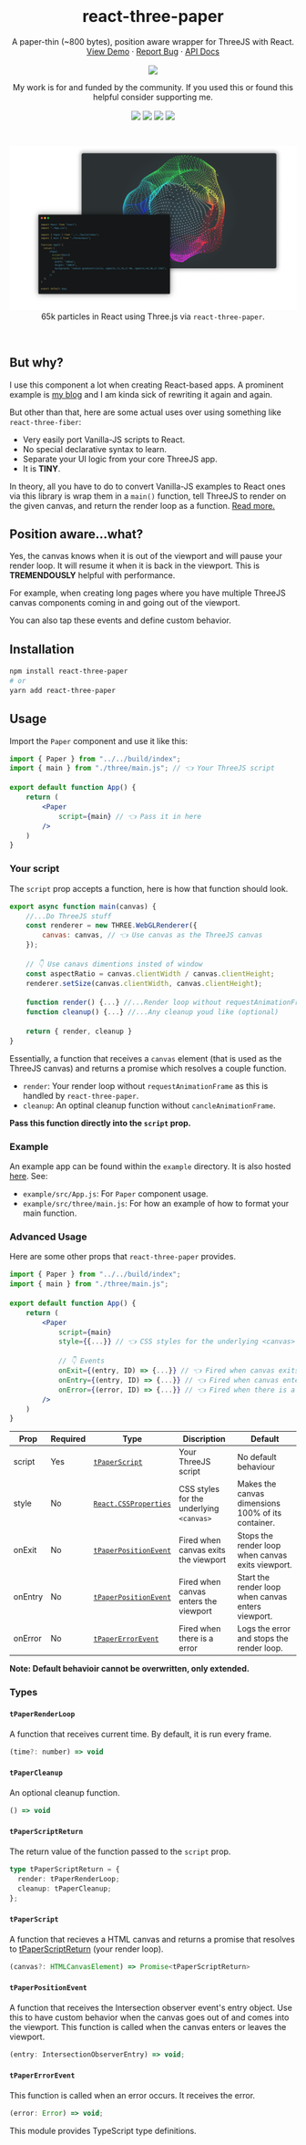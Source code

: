 <br />
<p align="center">
    
  <h1 align="center">react-three-paper</h1>
  
  <p align="center">
    A paper-thin (~800 bytes), position aware wrapper for ThreeJS with React.
    <br />
    <a href="https://farazzshaikh.github.io/react-three-paper/example">View Demo</a>
    ·
    <a href="https://github.com/FarazzShaikh/react-three-paper/issues/new">Report Bug</a>
    ·
    <a href="https://farazzshaikh.github.io/react-three-paper/">API Docs</a>
  </p>
  <p align="center">
    <a href="https://www.npmjs.com/package/react-three-paper"><img align="center" src="https://img.shields.io/npm/v/react-three-paper?color=cc3534&style=for-the-badge" /></a>
  </p>

  <p align="center">
    My work is for and funded by the community. If you used this or found this helpful consider supporting me.
  </p>

  <p align="center">
    <a href="https://farazzshaikh.github.io/experiments/examples/support.html?via=ETH"><img align="center" src="https://img.shields.io/badge/Ethereum-A6A9AA?style=for-the-badge&logo=ethereum&logoColor=white" /></a>
    <a href="https://farazzshaikh.github.io/experiments/examples/support.html?via=BTC"><img align="center" src="https://img.shields.io/badge/Bitcoin-000000?style=for-the-badge&logo=bitcoin&logoColor=white" /></a>
    <a href="https://farazzshaikh.github.io/experiments/examples/support.html?via=DOGE"><img align="center" src="https://img.shields.io/badge/dogecoin-C2A633?style=for-the-badge&logo=dogecoin&logoColor=white" /></a>
     <a href="https://paypal.me/farazzshaikh"><img align="center" src="https://img.shields.io/badge/PayPal-00457C?style=for-the-badge&logo=paypal&logoColor=white" /></a>
  </p>
</p>


<br />

  <p align="center">
    <img src="Assets/banner.png" ></img>
    65k particles in React using Three.js via <code>react-three-paper</code>.
  </p>

<br />


## But why?

I use this component a lot when creating React-based apps. A prominent example is [my blog](https://github.com/FarazzShaikh/blog) and I am kinda sick of rewriting it again and again.

But other than that, here are some actual uses over using something like `react-three-fiber`:

- Very easily port Vanilla-JS scripts to React.
- No special declarative syntax to learn.
- Separate your UI logic from your core ThreeJS app.
- It is **TINY**.

In theory, all you have to do to convert Vanilla-JS examples to React ones via this library is wrap them in a `main()` function, tell ThreeJS to render on the given canvas, and return the render loop as a function. [Read more.](#your-script)

## Position aware...what?

Yes, the canvas knows when it is out of the viewport and will pause your render loop. It will resume it when it is back in the viewport. This is **TREMENDOUSLY** helpful with performance. 

For example, when creating long pages where you have multiple ThreeJS canvas components coming in and going out of the viewport.

You can also tap these events and define custom behavior.

## Installation

```bash
npm install react-three-paper
# or
yarn add react-three-paper
```

## Usage

Import the `Paper` component and use it like this:

```jsx
import { Paper } from "../../build/index";
import { main } from "./three/main.js"; // 👈 Your ThreeJS script

export default function App() {
    return (
        <Paper 
            script={main} // 👈 Pass it in here
        />
    )
}
```

### Your script

The `script` prop accepts a function, here is how that function should look.

```js
export async function main(canvas) {
    //...Do ThreeJS stuff
    const renderer = new THREE.WebGLRenderer({
        canvas: canvas, // 👈 Use canvas as the ThreeJS canvas
    });

    // 👇 Use canavs dimentions insted of window
    const aspectRatio = canvas.clientWidth / canvas.clientHeight;
    renderer.setSize(canvas.clientWidth, canvas.clientHeight);

    function render() {...} //...Render loop without requestAnimationFrame()
    function cleanup() {...} //...Any cleanup youd like (optional)

    return { render, cleanup }
}
```

Essentially, a function that receives a `canvas` element (that is used as the ThreeJS canvas) and returns a promise which resolves a couple function.

- `render`: Your render loop without `requestAnimationFrame` as this is handled by `react-three-paper`.
- `cleanup`: An optinal cleanup function without `cancleAnimationFrame`.

**Pass this function directly into the `script` prop.**

### Example

An example app can be found within the `example` directory. It is also hosted [here](https://farazzshaikh.github.io/react-three-paper/example). See:

- `example/src/App.js`: For `Paper` component usage. 
- `example/src/three/main.js`: For how an example of how to format your main function.

### Advanced Usage

Here are some other props that `react-three-paper` provides.

```jsx
import { Paper } from "../../build/index";
import { main } from "./three/main.js";

export default function App() {
    return (
        <Paper 
            script={main}
            style={{...}} // 👈 CSS styles for the underlying <canvas>

            // 👇 Events
            onExit={(entry, ID) => {...}} // 👈 Fired when canvas exits the viewport
            onEntry={(entry, ID) => {...}} // 👈 Fired when canvas enters the viewport
            onError={(error, ID) => {...}} // 👈 Fired when there is a error
        />
    )
}
```

| Prop | Required | Type | Discription | Default |
|-|-|-|-|-|
| script | Yes | [`tPaperScript`](#tpaperscript) | Your ThreeJS script | No default behaviour |
| style | No | [`React.CSSProperties`](https://reactjs.org/docs/faq-styling.html) | CSS  styles for the underlying `<canvas>` | Makes the canvas dimensions 100% of its container. |
| onExit | No | [`tPaperPositionEvent`](#tpaperpositionevent) | Fired when canvas exits the viewport | Stops the render loop when canvas exits viewport. |
| onEntry | No | [`tPaperPositionEvent`](#tpaperpositionevent) | Fired when canvas enters the viewport | Start the render loop when canvas enters viewport. |
| onError | No | [`tPaperErrorEvent`](#tpapererrorevent) | Fired when there is a error | Logs the error and stops the render loop. |

**Note: Default behavioir cannot be overwritten, only extended.**

### Types

#### `tPaperRenderLoop`

A function that receives current time. By default, it is run every frame.

```js
(time?: number) => void
```

#### `tPaperCleanup`

An optional cleanup function.

```js
() => void
```

#### `tPaperScriptReturn`

The return value of the function passed to the `script` prop.

```ts
type tPaperScriptReturn = {
  render: tPaperRenderLoop;
  cleanup: tPaperCleanup;
};
```

#### `tPaperScript`

A function that recieves a HTML canvas and returns a promise that resolves to [tPaperScriptReturn](#tpaperscriptreturn) (your render loop).

```js
(canvas?: HTMLCanvasElement) => Promise<tPaperScriptReturn>
```

#### `tPaperPositionEvent`

A function that receives the Intersection observer event's entry object. Use this to have custom behavior when the canvas goes out of and comes into the viewport. This function is called when the canvas enters or leaves the viewport.

```js
(entry: IntersectionObserverEntry) => void;
```

#### `tPaperErrorEvent`

This function is called when an error occurs. It receives the error.

```js
(error: Error) => void;
```

This module provides TypeScript type definitions.